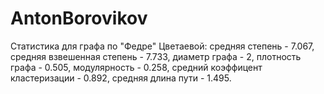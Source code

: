 # AntonBorovikov
Статистика для графа по "Федре" Цветаевой: средняя степень - 7.067, средняя взвешенная степень - 7.733, диаметр графа - 2, плотность графа - 0.505, модулярность - 0.258, средний коэффицент кластеризации - 0.892, средняя длина пути - 1.495.
